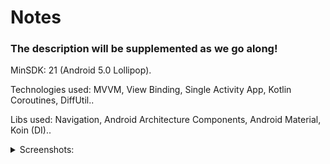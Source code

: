 # Notes

### The description will be supplemented as we go along!

MinSDK: 21 (Android 5.0 Lollipop).

Technologies used: MVVM, View Binding, Single Activity App, Kotlin Coroutines, DiffUtil..

Libs used: Navigation, Android Architecture Components, Android Material, Koin (DI)..

<details>
  <summary>Screenshots:</summary>
  
![Альтернативный текст](screenshots/empty.jpg)
![Альтернативный текст](screenshots/add_note.jpg)
![Альтернативный текст](screenshots/edit_note.jpg)
![Альтернативный текст](screenshots/note_list_2.jpg)
![Альтернативный текст](screenshots/note_list_1.jpg)
![Альтернативный текст](screenshots/removing.jpg)
![Альтернативный текст](screenshots/note_list_after_delete.jpg)
 ![Альтернативный текст](screenshots/something_found.jpg)
![Альтернативный текст](screenshots/nothing_found.jpg)
  
</details>


